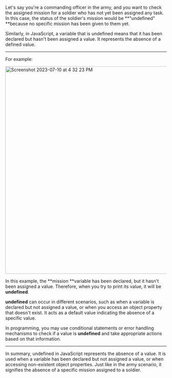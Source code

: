 Let's say you're a commanding officer in the army, and you want to check the assigned mission for a soldier who has not yet been assigned any task. In this case, the status of the soldier's mission would be **"undefined" **because no specific mission has been given to them yet.

Similarly, in JavaScript, a variable that is undefined means that it has been declared but hasn't been assigned a value. It represents the absence of a defined value. 


***


For example:

<img width="649" alt="Screenshot 2023-07-10 at 4 32 23 PM" src="https://github.com/ERA-Solutions-LLC/JavaScript-Intermediate-Assignments/assets/92329761/9123884b-d3ee-4ba4-94aa-c51b77f047a5">


In this example, the **mission **variable has been declared, but it hasn't been assigned a value. Therefore, when you try to print its value, it will be **undefined**.

**undefined** can occur in different scenarios, such as when a variable is declared but not assigned a value, or when you access an object property that doesn't exist. It acts as a default value indicating the absence of a specific value.

In programming, you may use conditional statements or error handling mechanisms to check if a value is **undefined** and take appropriate actions based on that information.



***


In summary, undefined in JavaScript represents the absence of a value. It is used when a variable has been declared but not assigned a value, or when accessing non-existent object properties. Just like in the army scenario, it signifies the absence of a specific mission assigned to a soldier.